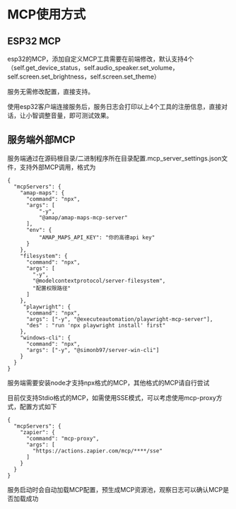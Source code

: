 # MCP使用方式

## ESP32 MCP
esp32的MCP，添加自定义MCP工具需要在前端修改，默认支持4个（self.get_device_status，self.audio_speaker.set_volume，self.screen.set_brightness，self.screen.set_theme）

服务无需修改配置，直接支持。

使用esp32客户端连接服务后，服务日志会打印以上4个工具的注册信息，直接对话，让小智调整音量，即可测试效果。

## 服务端外部MCP
服务端通过在源码根目录/二进制程序所在目录配置.mcp_server_settings.json文件，支持外部MCP调用，格式为
```
{
  "mcpServers": {
    "amap-maps": {
      "command": "npx",
      "args": [
          "-y",
          "@amap/amap-maps-mcp-server"
      ],
      "env": {
          "AMAP_MAPS_API_KEY": "你的高德api key"
      }
    },
    "filesystem": {
      "command": "npx",
      "args": [
        "-y",
        "@modelcontextprotocol/server-filesystem",
        "配置权限路径"
      ]
    },
     "playwright": {
      "command": "npx",
      "args": ["-y", "@executeautomation/playwright-mcp-server"],
      "des" : "run 'npx playwright install' first"
    },
    "windows-cli": {
      "command": "npx",
      "args": ["-y", "@simonb97/server-win-cli"]
    }
  }
}
```
服务端需要安装node才支持npx格式的MCP，其他格式的MCP请自行尝试

目前仅支持Stdio格式的MCP，如需使用SSE模式，可以考虑使用mcp-proxy方式，配置方式如下

```
{
  "mcpServers": {
    "zapier": {
      "command": "mcp-proxy",
      "args": [
        "https://actions.zapier.com/mcp/****/sse"
      ]
    }
  }
}
```

服务启动时会自动加载MCP配置，预生成MCP资源池，观察日志可以确认MCP是否加载成功

